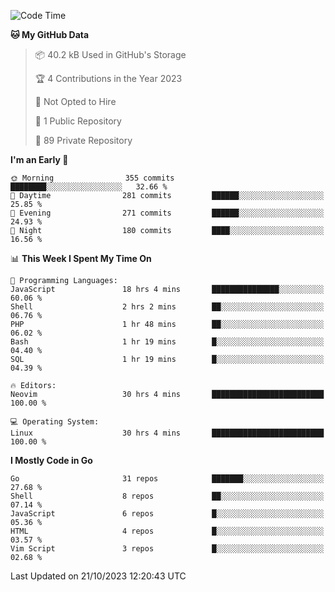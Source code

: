 
<!--START_SECTION:waka-->
![Code Time](http://img.shields.io/badge/Code%20Time-4%2C170%20hrs%2028%20mins-blue)

**🐱 My GitHub Data** 

> 📦 40.2 kB Used in GitHub's Storage 
 > 
> 🏆 4 Contributions in the Year 2023
 > 
> 🚫 Not Opted to Hire
 > 
> 📜 1 Public Repository 
 > 
> 🔑 89 Private Repository 
 > 
**I'm an Early 🐤** 

```text
🌞 Morning                355 commits         ████████░░░░░░░░░░░░░░░░░   32.66 % 
🌆 Daytime                281 commits         ██████░░░░░░░░░░░░░░░░░░░   25.85 % 
🌃 Evening                271 commits         ██████░░░░░░░░░░░░░░░░░░░   24.93 % 
🌙 Night                  180 commits         ████░░░░░░░░░░░░░░░░░░░░░   16.56 % 
```


📊 **This Week I Spent My Time On** 

```text
💬 Programming Languages: 
JavaScript               18 hrs 4 mins       ███████████████░░░░░░░░░░   60.06 % 
Shell                    2 hrs 2 mins        ██░░░░░░░░░░░░░░░░░░░░░░░   06.76 % 
PHP                      1 hr 48 mins        ██░░░░░░░░░░░░░░░░░░░░░░░   06.02 % 
Bash                     1 hr 19 mins        █░░░░░░░░░░░░░░░░░░░░░░░░   04.40 % 
SQL                      1 hr 19 mins        █░░░░░░░░░░░░░░░░░░░░░░░░   04.39 % 

🔥 Editors: 
Neovim                   30 hrs 4 mins       █████████████████████████   100.00 % 

💻 Operating System: 
Linux                    30 hrs 4 mins       █████████████████████████   100.00 % 
```

**I Mostly Code in Go** 

```text
Go                       31 repos            ███████░░░░░░░░░░░░░░░░░░   27.68 % 
Shell                    8 repos             ██░░░░░░░░░░░░░░░░░░░░░░░   07.14 % 
JavaScript               6 repos             █░░░░░░░░░░░░░░░░░░░░░░░░   05.36 % 
HTML                     4 repos             █░░░░░░░░░░░░░░░░░░░░░░░░   03.57 % 
Vim Script               3 repos             █░░░░░░░░░░░░░░░░░░░░░░░░   02.68 % 
```




 Last Updated on 21/10/2023 12:20:43 UTC
<!--END_SECTION:waka-->
